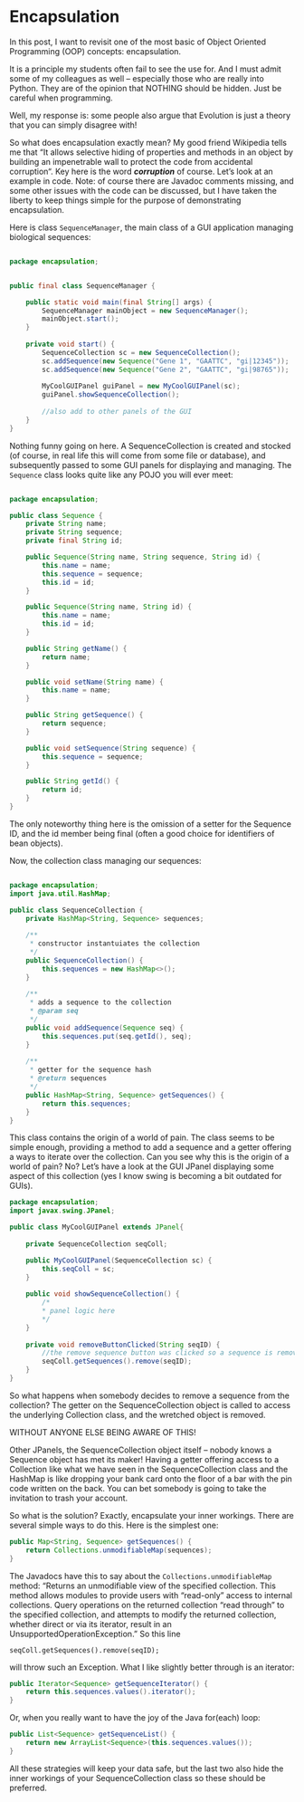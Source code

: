 # Encapsulation 

In this post, I want to revisit one of the most basic of Object Oriented Programming (OOP) concepts: encapsulation.

It is a principle my students often fail to see the use for. And I must admit some 
of my colleagues as well – especially those who are really into Python. They are of the opinion that NOTHING should be hidden. Just be careful when programming. 

Well, my response is: some people also argue that Evolution is just a theory that you can simply disagree with!

So what does encapsulation exactly mean? My good friend Wikipedia tells me that 
“It allows selective hiding of properties and methods in an object by building 
an impenetrable wall to protect the code from accidental corruption“. Key here 
is the word **_corruption_** of course. Let’s look at an example in code. Note: of 
course there are Javadoc comments missing, and some other issues with the code 
can be discussed, but I have taken the liberty to keep things simple for the 
purpose of demonstrating encapsulation.

Here is class `SequenceManager`, the main class of a GUI application managing 
biological sequences:

```java

package encapsulation;


public final class SequenceManager {

    public static void main(final String[] args) {
        SequenceManager mainObject = new SequenceManager();
        mainObject.start();
    }
    
    private void start() {
        SequenceCollection sc = new SequenceCollection();
        sc.addSequence(new Sequence("Gene 1", "GAATTC", "gi|12345"));
        sc.addSequence(new Sequence("Gene 2", "GAATTC", "gi|98765"));
        
        MyCoolGUIPanel guiPanel = new MyCoolGUIPanel(sc);
        guiPanel.showSequenceCollection();
        
        //also add to other panels of the GUI
    }
}
```

Nothing funny going on here. A SequenceCollection is created and stocked (of course, in real life this will come from some file or database), and subsequently passed to some GUI panels for displaying and managing. 
The `Sequence` class looks quite like any POJO you will ever meet:

```java

package encapsulation;

public class Sequence {
    private String name;
    private String sequence;
    private final String id;

    public Sequence(String name, String sequence, String id) {
        this.name = name;
        this.sequence = sequence;
        this.id = id;
    }

    public Sequence(String name, String id) {
        this.name = name;
        this.id = id;
    }

    public String getName() {
        return name;
    }

    public void setName(String name) {
        this.name = name;
    }

    public String getSequence() {
        return sequence;
    }

    public void setSequence(String sequence) {
        this.sequence = sequence;
    }

    public String getId() {
        return id;
    }
}
```

The only noteworthy thing here is the omission of a setter for the Sequence ID, 
and the id member being final (often a good choice for identifiers of bean 
objects).

Now, the collection class managing our sequences:  

```java

package encapsulation;
import java.util.HashMap;

public class SequenceCollection {
    private HashMap<String, Sequence> sequences;
    
    /**
     * constructor instantuiates the collection
     */
    public SequenceCollection() {
        this.sequences = new HashMap<>();
    }
    
    /**
     * adds a sequence to the collection
     * @param seq 
     */
    public void addSequence(Sequence seq) {
        this.sequences.put(seq.getId(), seq);
    }
    
    /**
     * getter for the sequence hash
     * @return sequences
     */
    public HashMap<String, Sequence> getSequences() {
        return this.sequences;
    }
}
```

This class contains the origin of a world of pain. The class seems to be simple 
enough, providing a method to add a sequence and a getter offering a ways to 
iterate over the collection. Can you see why this is the origin of a world of 
pain? No? Let’s have a look at the GUI JPanel displaying some aspect of this 
collection (yes I know swing is becoming a bit outdated for GUIs).

```java
package encapsulation;
import javax.swing.JPanel;

public class MyCoolGUIPanel extends JPanel{
    
    private SequenceCollection seqColl;

    public MyCoolGUIPanel(SequenceCollection sc) {
        this.seqColl = sc;
    }
    
    public void showSequenceCollection() {
        /*
        * panel logic here
        */
    }
    
    private void removeButtonClicked(String seqID) {
        //the remove sequence button was clicked so a sequence is removed
        seqColl.getSequences().remove(seqID);
    }
}
```

So what happens when somebody decides to remove a sequence from the collection? 
The getter on the SequenceCollection object is called to access the underlying 
Collection class, and the wretched object is removed.  

WITHOUT ANYONE ELSE BEING AWARE OF THIS!  

Other JPanels, the SequenceCollection object itself – nobody knows a Sequence 
object has met its maker! Having a getter offering access to a Collection like 
what we have seen in the SequenceCollection class and the HashMap is like dropping 
your bank card onto the floor of a bar with the pin code written on the back. 
You can bet somebody is going to take the invitation to trash your account.

So what is the solution? Exactly, encapsulate your inner workings. There are 
several simple ways to do this. Here is the simplest one:

```java
public Map<String, Sequence> getSequences() {
    return Collections.unmodifiableMap(sequences);
}

```

The Javadocs have this to say about the `Collections.unmodifiableMap` method: 
“Returns an unmodifiable view of the specified collection. This method allows 
modules to provide users with “read-only” access to internal collections. 
Query operations on the returned collection “read through” to the specified 
collection, and attempts to modify the returned collection, whether direct or 
via its iterator, result in an UnsupportedOperationException.” So this line

`seqColl.getSequences().remove(seqID);`  

will throw such an Exception. What I like slightly better through is an iterator:  

```java
public Iterator<Sequence> getSequenceIterator() {
    return this.sequences.values().iterator();
}
```

Or, when you really want to have the joy of the Java for(each) loop:

```java
public List<Sequence> getSequenceList() {
    return new ArrayList<Sequence>(this.sequences.values());
}
```

All these strategies will keep your data safe, but the last two also hide 
the inner workings of your SequenceCollection class so these should be 
preferred.  
